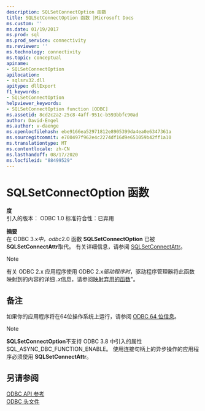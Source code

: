 ```yaml
---
description: SQLSetConnectOption 函数
title: SQLSetConnectOption 函数 |Microsoft Docs
ms.custom: ''
ms.date: 01/19/2017
ms.prod: sql
ms.prod_service: connectivity
ms.reviewer: ''
ms.technology: connectivity
ms.topic: conceptual
apiname:
- SQLSetConnectOption
apilocation:
- sqlsrv32.dll
apitype: dllExport
f1_keywords:
- SQLSetConnectOption
helpviewer_keywords:
- SQLSetConnectOption function [ODBC]
ms.assetid: 8cd2c2a2-25c8-4aff-951c-b593bbfc90ad
author: David-Engel
ms.author: v-daenge
ms.openlocfilehash: ebe9166ea52971812e8905399da4ea0e6347361a
ms.sourcegitcommit: e700497f962e4c2274df16d9e651059b42ff1a10
ms.translationtype: MT
ms.contentlocale: zh-CN
ms.lasthandoff: 08/17/2020
ms.locfileid: "88499529"
---
```

# <a name="sqlsetconnectoption-function"></a>SQLSetConnectOption 函数
**度**  
 引入的版本： ODBC 1.0 标准符合性：已弃用  
  
 **摘要**  
 在 ODBC 3.x*中，odbc*2.0 函数 **SQLSetConnectOption** 已被 **SQLSetConnectAttr**取代。 有关详细信息，请参阅 [SQLSetConnectAttr](../../../odbc/reference/syntax/sqlsetconnectattr-function.md)。  
  
> [!NOTE]
>  有关 ODBC 2.x 应用程序使用 ODBC 2.x*驱动程序时*，驱动程序管理器将此函数映射到的内容的详细 *.x*信息，请参阅[映射弃用的函数](../../../odbc/reference/appendixes/mapping-deprecated-functions.md)"。  
  
## <a name="remarks"></a>备注  
 如果你的应用程序将在64位操作系统上运行，请参阅 [ODBC 64 位信息](../../../odbc/reference/odbc-64-bit-information.md)。  
  
> [!NOTE]  
>  **SQLSetConnectOption**不支持 ODBC 3.8 中引入的属性 SQL_ASYNC_DBC_FUNCTION_ENABLE。 使用连接句柄上的异步操作的应用程序必须使用 **SQLSetConnectAttr**。  
  
## <a name="see-also"></a>另请参阅  
 [ODBC API 参考](../../../odbc/reference/syntax/odbc-api-reference.md)   
 [ODBC 头文件](../../../odbc/reference/install/odbc-header-files.md)
